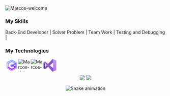 <img title="Marcos-welcome" src="https://github.com/marcs-cs/animation.svg/blob/master/readme.svg" alt="Marcos-welcome" align="center" height="" width="2000">

<h3>My Skills</h3>
<div styleisplay: inline_block">
 <p>Back-End Developer | Solver Problem | Team Work | Testing and Debugging | </p>
</div>
<h3>My Technologies</h3>
<div style="display: inline_block">
    <img align="left" alt="Marcos-cs" height="40" width="40" src="SVG/C-sharp.svg">
    <img align="left" alt="Marcos-dotnet" height="40" width="40" src="https://cdn.jsdelivr.net/gh/devicons/devicon/icons/dot-net/dot-net-original.svg">
    <img align="left" alt="Marcos-azure" height="40" width="40" src="https://cdn.jsdelivr.net/gh/devicons/devicon/icons/azure/azure-original.svg">
    <img align="left" alt="Marcos-vs" height="40" width="40" src="SVG/vs.svg">    
</div>
</br>

</div>
<br><br>

<div align="center">
  <img height="180em" src="https://github-readme-stats.vercel.app/api?username=marcs-cs&show_icons=true&theme=dracula&include_all_commits=true&count_private=true"/>
  <img height="180em" src="https://github-readme-stats.vercel.app/api/top-langs/?username=marcs-cs&layout=compact&langs_count=7&theme=dracula"/>

![Snake animation](https://github.com/marcs-cs/marcs-cs/blob/output/github-contribution-grid-snake.svg "Snake animation")


